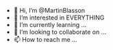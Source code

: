 - 👋 Hi, I’m @MartinBlasson
- 👀 I’m interested in EVERYTHING
- 🌱 I’m currently learning ...
- 💞️ I’m looking to collaborate on ...
- 📫 How to reach me ...

<!---
MartinBlasson/MartinBlasson is a ✨ special ✨ repository because its `README.md` (this file) appears on your GitHub profile.
You can click the Preview link to take a look at your changes.
--->
